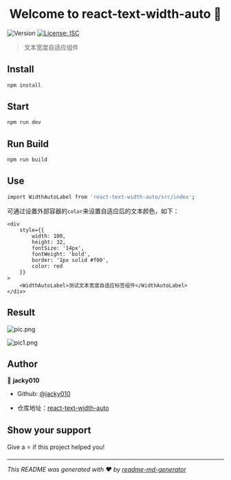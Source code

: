 <h1 align="center">Welcome to react-text-width-auto 👋</h1>
<p>
  <img alt="Version" src="https://img.shields.io/badge/version-0.0.1-blue.svg?cacheSeconds=2592000" />
  <a href="#" target="_blank">
    <img alt="License: ISC" src="https://img.shields.io/badge/License-ISC-yellow.svg" />
  </a>
</p>

> 文本宽度自适应组件

## Install

```sh
npm install
```

## Start

```sh
npm run dev
```

## Run Build

```sh
npm run build
```

## Use

```sh
import WidthAutoLabel from 'react-text-width-auto/src/index';
```

可通过设置外部容器的`color`来设置自适应后的文本颜色，如下：
```
<div 
    style={{
        width: 100,
        height: 32,
        fontSize: '14px',
        fontWeight: 'bold',
        border: '1px solid #f00',
        color: red
    }}
>
    <WidthAutoLabel>测试文本宽度自适应标签组件</WidthAutoLabel>
</div>
```

## Result

![pic.png](https://s2.loli.net/2022/06/27/lp9J7kECQrsonU8.png)

![pic1.png](https://s2.loli.net/2022/06/28/ry9138wJQR6jbmT.png)

## Author

👤 **jacky010**

* Github: [@jacky010](https://github.com/jacky010)

* 仓库地址：[react-text-width-auto](https://github.com/Jacky010/react-text-width-auto)

## Show your support

Give a ⭐️ if this project helped you!

***
_This README was generated with ❤️ by [readme-md-generator](https://github.com/kefranabg/readme-md-generator)_
